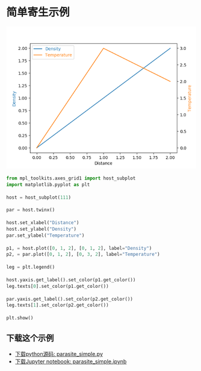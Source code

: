 # 简单寄生示例

![简单寄生示例](/static/images/gallery/sphx_glr_parasite_simple_001.png)

```python
from mpl_toolkits.axes_grid1 import host_subplot
import matplotlib.pyplot as plt

host = host_subplot(111)

par = host.twinx()

host.set_xlabel("Distance")
host.set_ylabel("Density")
par.set_ylabel("Temperature")

p1, = host.plot([0, 1, 2], [0, 1, 2], label="Density")
p2, = par.plot([0, 1, 2], [0, 3, 2], label="Temperature")

leg = plt.legend()

host.yaxis.get_label().set_color(p1.get_color())
leg.texts[0].set_color(p1.get_color())

par.yaxis.get_label().set_color(p2.get_color())
leg.texts[1].set_color(p2.get_color())

plt.show()
```

## 下载这个示例
            
- [下载python源码: parasite_simple.py](https://matplotlib.org/_downloads/parasite_simple.py)
- [下载Jupyter notebook: parasite_simple.ipynb](https://matplotlib.org/_downloads/parasite_simple.ipynb)